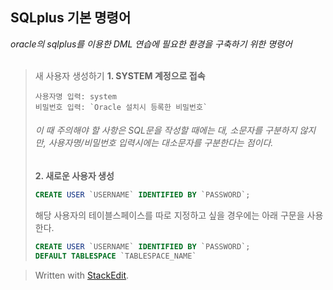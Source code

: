 ## SQLplus 기본 명령어

*oracle의 sqlplus를 이용한 DML 연습에 필요한 환경을 구축하기 위한 명령어*
</BR>
</BR>
>새 사용자 생성하기
>**1. SYSTEM 계정으로 접속** 
>```
>사용자명 입력: system
>비밀번호 입력: `Oracle 설치시 등록한 비밀번호`
>```
>###### 이 때 주의해야 할 사항은 SQL문을 작성할 때에는 대, 소문자를 구분하지 않지만, 사용자명/비밀번호 입력시에는 대소문자를 구분한다는 점이다.
>
>**2. 새로운 사용자 생성**
>```SQL
>CREATE USER `USERNAME` IDENTIFIED BY `PASSWORD`;
>```
>해당 사용자의 테이블스페이스를 따로 지정하고 싶을 경우에는 아래 구문을 사용한다.
> ```SQL
> CREATE USER `USERNAME` IDENTIFIED BY `PASSWORD`;
> DEFAULT TABLESPACE `TABLESPACE_NAME`
>```
	
	

> Written with [StackEdit](https://stackedit.io/).
<!--stackedit_data:
eyJoaXN0b3J5IjpbMTI4MjA4MDIzNywyMTEzNDg3NzUsNjg1Mj
YwODQ1LDIwNTc5NjkwNDUsMTgyNzkzMzcyM119
-->
